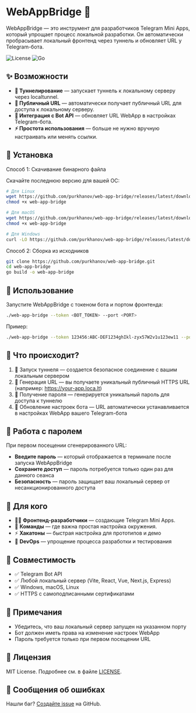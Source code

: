 # WebAppBridge 🚀

WebAppBridge — это инструмент для разработчиков Telegram Mini Apps, который упрощает процесс локальной разработки. Он автоматически пробрасывает локальный фронтенд через туннель и обновляет URL у Telegram-бота.

![License](https://img.shields.io/badge/license-MIT-green) 
![Go](https://img.shields.io/badge/Go-1.18%2B-blue)

## ✨ Возможности

- **🚀 Туннелирование** — запускает туннель к локальному серверу через localtunnel.
- **🔗 Публичный URL** — автоматически получает публичный URL для доступа к локальному серверу.
- **🤖 Интеграция с Bot API** — обновляет URL WebApp в настройках Telegram-бота.
- **⚡ Простота использования** — больше не нужно вручную настраивать или менять ссылки.

## 🔧 Установка

Способ 1: Скачивание бинарного файла

Скачайте последнюю версию для вашей ОС:
```bash
# Для Linux
wget https://github.com/purkhanov/web-app-bridge/releases/latest/download/web-app-bridge-linux-amd64 -O web-app-bridge
chmod +x web-app-bridge

# Для macOS
wget https://github.com/purkhanov/web-app-bridge/releases/latest/download/web-app-bridge-darwin-amd64 -O web-app-bridge
chmod +x web-app-bridge

# Для Windows
curl -LO https://github.com/purkhanov/web-app-bridge/releases/latest/download/web-app-bridge-windows-amd64.exe
```

Способ 2: Сборка из исходников
```bash
git clone https://github.com/purkhanov/web-app-bridge.git
cd web-app-bridge
go build -o web-app-bridge
```

## 🚀 Использование

Запустите WebAppBridge с токеном бота и портом фронтенда:
```bash
./web-app-bridge --token <BOT_TOKEN> --port <PORT>
```

Пример:
```bash
./web-app-bridge --token 123456:ABC-DEF1234ghIkl-zyx57W2v1u123ew11 --port 3000
```

## 🔄 Что происходит?
1. 🔄 Запуск туннеля — создается безопасное соединение с вашим локальным сервером
2. 🔗 Генерация URL — вы получаете уникальный публичный HTTPS URL (например: https://your-app.loca.lt)
3. 🔐 Получение пароля — генерируется уникальный пароль для доступа к туннелю
4. 🤖 Обновление настроек бота — URL автоматически устанавливается в настройках WebApp вашего Telegram-бота

## 🔐 Работа с паролем

При первом посещении сгенерированного URL:

- **Введите пароль** — который отображается в терминале после запуска WebAppBridge
- **Сохраните доступ** — пароль потребуется только один раз для данного сеанса
- **Безопасность** — пароль защищает ваш локальный сервер от несанкционированного доступа

## 🎯 Для кого
* 👨‍💻 **Фронтенд-разработчики** — создающие Telegram Mini Apps.
* 👥 **Команды** — где важна простая настройка окружения.
* ⚡ **Хакатоны** — быстрая настройка для прототипов и демо
* 🔧 **DevOps** — упрощение процесса разработки и тестирования

## 🤝 Совместимость
* ✅ Telegram Bot API
* ✅ Любой локальный сервер (Vite, React, Vue, Next.js, Express)
* ✅ Windows, macOS, Linux
* ✅ HTTPS с самоподписанными сертификатами

## 📝 Примечания
* Убедитесь, что ваш локальный сервер запущен на указанном порту
* Бот должен иметь права на изменение настроек WebApp
* Пароль требуется только при первом посещении URL

## 📜 Лицензия
MIT License. Подробнее см. в файле [LICENSE](https://img.shields.io/badge/license-MIT-green).

## 🐛 Сообщения об ошибках
Нашли баг? [Создайте issue](https://github.com/purkhanov/web-app-bridge/issues) на GitHub.